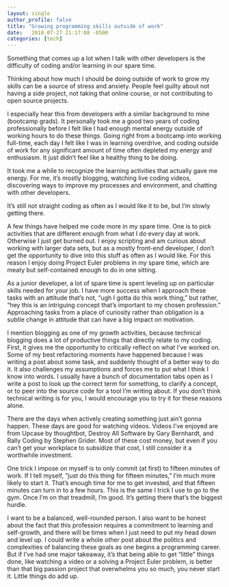 ```yaml
---
layout: single
author_profile: false
title: "Growing programming skills outside of work"
date:   2018-07-27 21:17:08 -0500
categories: [tech]
---
```


Something that comes up a lot when I talk with other developers is the difficulty of coding and/or learning in our spare time.

Thinking about how much I should be doing outside of work to grow my skills can be a source of stress and anxiety. People feel guilty about not having a side project, not taking that online course, or not contributing to open source projects.

I especially hear this from developers with a similar background to mine (bootcamp grads). It personally took me a good two years of coding professionally before I felt like I had enough mental energy outside of working hours to do these things. Going right from a bootcamp into working full-time, each day I felt like I was in learning overdrive, and coding outside of work for any significant amount of time often depleted my energy and enthusiasm. It just didn’t feel like a healthy thing to be doing.

It took me a while to recognize the learning activities that actually gave me energy. For me, it’s mostly blogging, watching live coding videos, discovering ways to improve my processes and environment, and chatting with other developers.

It’s still not straight coding as often as I would like it to be, but I’m slowly getting there.

A few things have helped me code more in my spare time. One is to pick activities that are different enough from what I do every day at work. Otherwise I just get burned out. I enjoy scripting and am curious about working with larger data sets, but as a mostly front-end developer, I don’t get the opportunity to dive into this stuff as often as I would like. For this reason I enjoy doing Project Euler problems in my spare time, which are meaty but self-contained enough to do in one sitting.

As a junior developer, a lot of spare time is spent leveling up on particular skills needed for your job. I have more success when I approach these tasks with an attitude that’s not, “ugh I gotta do this work thing,” but rather, “hey this is an intriguing concept that’s important to my chosen profession.” Approaching tasks from a place of curiosity rather than obligation is a subtle change in attitude that can have a big impact on motivation.

I mention blogging as one of my growth activities, because technical blogging does a lot of productive things that directly relate to my coding. First, it gives me the opportunity to critically reflect on what I’ve worked on. Some of my best refactoring moments have happened because I was writing a post about some task, and suddenly thought of a better way to do it. It also challenges my assumptions and forces me to put what I think I know into words. I usually have a bunch of documentation tabs open as I write a post to look up the correct term for something, to clarify a concept, or to peer into the source code for a tool I’m writing about. If you don’t think technical writing is for you, I would encourage you to try it for these reasons alone.

There are the days when actively creating something just ain’t gonna happen. These days are good for watching videos. Videos I’ve enjoyed are from Upcase by thoughtbot, Destroy All Software by Gary Bernhardt, and Rally Coding by Stephen Grider. Most of these cost money, but even if you can’t get your workplace to subsidize that cost, I still consider it a worthwhile investment.

One trick I impose on myself is to only commit (at first) to fifteen minutes of work. If I tell myself, “just do this thing for fifteen minutes,” I’m much more likely to start it. That’s enough time for me to get invested, and that fifteen minutes can turn in to a few hours. This is the same I trick I use to go to the gym. Once I’m on that treadmill, I’m good. It’s getting there that’s the biggest hurdle.

I want to be a balanced, well-rounded person. I also want to be honest about the fact that this profession requires a commitment to learning and self-growth, and there will be times when I just need to put my head down and level up. I could write a whole other post about the politics and complexities of balancing these goals as one begins a programming career. But if I’ve had one major takeaway, it’s that being able to get “little” things done, like watching a video or a solving a Project Euler problem, is better than that big passion project that overwhelms you so much, you never start it. Little things do add up.